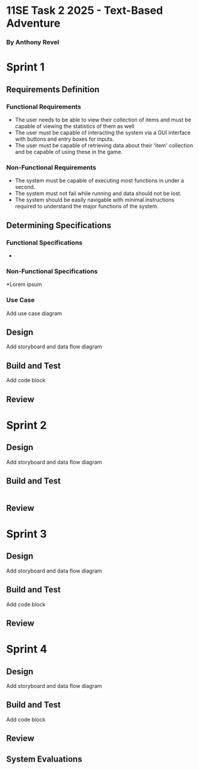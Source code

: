 # 11SE Task 2 2025 - Text-Based Adventure
### By Anthony Revel

# Sprint 1
## Requirements Definition
### Functional Requirements
* The user needs to be able to view their collection of items and must be capable of viewing the statistics of them as well
* The user must be capable of interacting the system via a GUI interface with buttons and entry boxes for inputs.
* The user must be capable of retrieving data about their 'item' collection and be capable of using these in the game.
### Non-Functional Requirements
* The system must be capable of executing most functions in under a second.
* The system must not fail while running and data should not be lost.
* The system should be easily navigable with minimal instructions required to understand the major functions of the system.

## Determining Specifications
### Functional Specifications
* 

### Non-Functional Specifications
*Lorem ipsum

### Use Case
Add use case diagram

## Design
Add storyboard and data flow diagram

## Build and Test
Add code block

## Review

# Sprint 2

## Design
Add storyboard and data flow diagram

## Build and Test
```Python

```

## Review

# Sprint 3

## Design
Add storyboard and data flow diagram

## Build and Test
Add code block

## Review

# Sprint 4

## Design
Add storyboard and data flow diagram

## Build and Test
Add code block

## Review

## System Evaluations